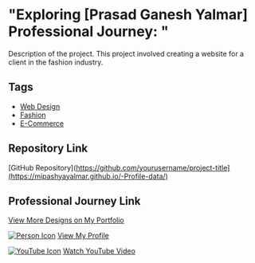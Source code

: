 # "Exploring [Prasad Ganesh Yalmar] Professional Journey: "

Description of the project. This project involved creating a website for a client in the fashion industry.

## Tags
- [Web Design](#)
- [Fashion](#)
- [E-Commerce](#)

## Repository Link
[GitHub Repository](https://github.com/yourusername/project-title](https://mipashyayalmar.github.io/-Profile-data/)

##  Professional Journey Link
[View More Designs on My Portfolio](https://mipashyayalmar.github.io/-Profile-data/)

[![Person Icon](URL_OF_PERSON_ICON)](URL_OF_PERSON_PROFILE)
[View My Profile](URL_OF_PERSON_PROFILE)


[![YouTube Icon](URL_OF_YOUTUBE_ICON)](URL_OF_YOUTUBE_VIDEO)
[Watch YouTube Video](URL_OF_YOUTUBE_VIDEO)
